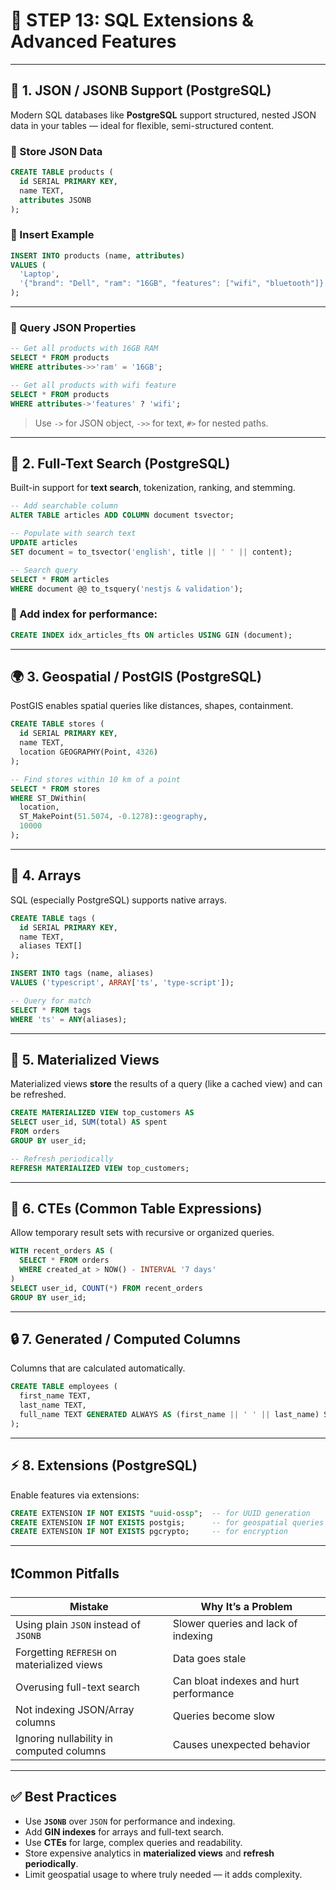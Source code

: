 # 🚀 STEP 13: SQL Extensions & Advanced Features

---

## 🧩 1. **JSON / JSONB Support** (PostgreSQL)

Modern SQL databases like **PostgreSQL** support structured, nested JSON data in your tables — ideal for flexible, semi-structured content.

### 🔹 Store JSON Data

```sql
CREATE TABLE products (
  id SERIAL PRIMARY KEY,
  name TEXT,
  attributes JSONB
);
```

### 🔹 Insert Example

```sql
INSERT INTO products (name, attributes)
VALUES (
  'Laptop',
  '{"brand": "Dell", "ram": "16GB", "features": ["wifi", "bluetooth"]}'
);
```

---

### 🔹 Query JSON Properties

```sql
-- Get all products with 16GB RAM
SELECT * FROM products
WHERE attributes->>'ram' = '16GB';
```

```sql
-- Get all products with wifi feature
SELECT * FROM products
WHERE attributes->'features' ? 'wifi';
```

> Use `->` for JSON object, `->>` for text, `#>` for nested paths.

---

## 🧠 2. **Full-Text Search** (PostgreSQL)

Built-in support for **text search**, tokenization, ranking, and stemming.

```sql
-- Add searchable column
ALTER TABLE articles ADD COLUMN document tsvector;

-- Populate with search text
UPDATE articles
SET document = to_tsvector('english', title || ' ' || content);

-- Search query
SELECT * FROM articles
WHERE document @@ to_tsquery('nestjs & validation');
```

### 🔸 Add index for performance:

```sql
CREATE INDEX idx_articles_fts ON articles USING GIN (document);
```

---

## 🌍 3. **Geospatial / PostGIS** (PostgreSQL)

PostGIS enables spatial queries like distances, shapes, containment.

```sql
CREATE TABLE stores (
  id SERIAL PRIMARY KEY,
  name TEXT,
  location GEOGRAPHY(Point, 4326)
);
```

```sql
-- Find stores within 10 km of a point
SELECT * FROM stores
WHERE ST_DWithin(
  location,
  ST_MakePoint(51.5074, -0.1278)::geography,
  10000
);
```

---

## 🧱 4. **Arrays**

SQL (especially PostgreSQL) supports native arrays.

```sql
CREATE TABLE tags (
  id SERIAL PRIMARY KEY,
  name TEXT,
  aliases TEXT[]
);

INSERT INTO tags (name, aliases)
VALUES ('typescript', ARRAY['ts', 'type-script']);
```

```sql
-- Query for match
SELECT * FROM tags
WHERE 'ts' = ANY(aliases);
```

---

## 🔁 5. **Materialized Views**

Materialized views **store** the results of a query (like a cached view) and can be refreshed.

```sql
CREATE MATERIALIZED VIEW top_customers AS
SELECT user_id, SUM(total) AS spent
FROM orders
GROUP BY user_id;

-- Refresh periodically
REFRESH MATERIALIZED VIEW top_customers;
```

---

## 🧪 6. **CTEs (Common Table Expressions)**

Allow temporary result sets with recursive or organized queries.

```sql
WITH recent_orders AS (
  SELECT * FROM orders
  WHERE created_at > NOW() - INTERVAL '7 days'
)
SELECT user_id, COUNT(*) FROM recent_orders
GROUP BY user_id;
```

---

## 🔒 7. **Generated / Computed Columns**

Columns that are calculated automatically.

```sql
CREATE TABLE employees (
  first_name TEXT,
  last_name TEXT,
  full_name TEXT GENERATED ALWAYS AS (first_name || ' ' || last_name) STORED
);
```

---

## ⚡️ 8. **Extensions (PostgreSQL)**

Enable features via extensions:

```sql
CREATE EXTENSION IF NOT EXISTS "uuid-ossp";  -- for UUID generation
CREATE EXTENSION IF NOT EXISTS postgis;      -- for geospatial queries
CREATE EXTENSION IF NOT EXISTS pgcrypto;     -- for encryption
```

---

## ❗️Common Pitfalls

| Mistake                                    | Why It’s a Problem                     |
| ------------------------------------------ | -------------------------------------- |
| Using plain `JSON` instead of `JSONB`      | Slower queries and lack of indexing    |
| Forgetting `REFRESH` on materialized views | Data goes stale                        |
| Overusing full-text search                 | Can bloat indexes and hurt performance |
| Not indexing JSON/Array columns            | Queries become slow                    |
| Ignoring nullability in computed columns   | Causes unexpected behavior             |

---

## ✅ Best Practices

- Use **`JSONB`** over `JSON` for performance and indexing.
- Add **GIN indexes** for arrays and full-text search.
- Use **CTEs** for large, complex queries and readability.
- Store expensive analytics in **materialized views** and **refresh periodically**.
- Limit geospatial usage to where truly needed — it adds complexity.
